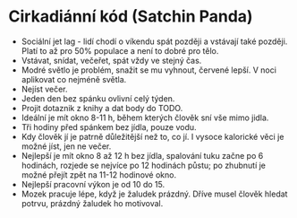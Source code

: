 # Cirkadiánní kód (Satchin Panda)
* Sociální jet lag - lidí chodí o víkendu spát později a vstávají také později. Platí to až pro 50% populace a není to dobré pro tělo.
* Vstávat, snídat, večeřet, spát vždy ve stejný čas.
* Modré světlo je problém, snažit se mu vyhnout, červené lepší. V noci aplikovat co nejméně světla.
* Nejíst večer.
* Jeden den bez spánku ovlivní celý týden.
* Projit dotaznik z knihy a dat body do TODO.
* Ideální je mít okno 8-11 h, během kterých člověk sní vše mimo jidla.
* Tři hodiny před spánkem bez jídla, pouze vodu.
* Kdy člověk jí je patrně důležitější než to, co jí. I vysoce kalorické věci je možné jíst, jen ne večer.
* Nejlepší je mít okno 8 až 12 h bez jídla, spalování tuku začne po 6 hodinách, rozjede se nejvíce po 12 hodinách půstu; po zhubnutí je možné přejít zpět na 11-12 hodinové okno.
* Nejlepší pracovní výkon je od 10 do 15.
* Mozek pracuje lépe, když je žaludek prázdný. Dříve musel člověk hledat potrvu, prázdný žaludek ho motivoval.

